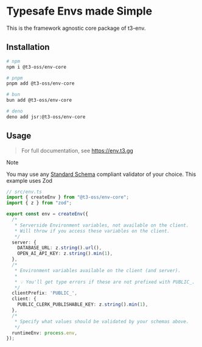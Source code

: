 # Typesafe Envs made Simple

This is the framework agnostic core package of t3-env.

## Installation

```bash
# npm
npm i @t3-oss/env-core

# pnpm
pnpm add @t3-oss/env-core

# bun
bun add @t3-oss/env-core

# deno
deno add jsr:@t3-oss/env-core
```

## Usage

> For full documentation, see https://env.t3.gg

> [!NOTE]
>
> You may use any [Standard Schema](https://standardschema.dev) compliant validator of your choice. This example uses Zod

```ts
// src/env.ts
import { createEnv } from "@t3-oss/env-core";
import { z } from "zod";

export const env = createEnv({
  /*
   * Serverside Environment variables, not available on the client.
   * Will throw if you access these variables on the client.
   */
  server: {
    DATABASE_URL: z.string().url(),
    OPEN_AI_API_KEY: z.string().min(1),
  },
  /*
   * Environment variables available on the client (and server).
   *
   * 💡 You'll get type errors if these are not prefixed with PUBLIC_.
   */
  clientPrefix: 'PUBLIC_',
  client: {
    PUBLIC_CLERK_PUBLISHABLE_KEY: z.string().min(1),
  },
  /*
   * Specify what values should be validated by your schemas above.
   */
  runtimeEnv: process.env,
});
```